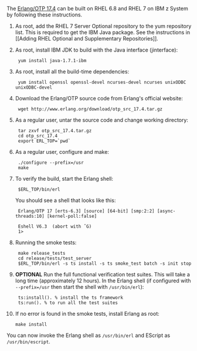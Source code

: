 The [Erlang/OTP 17.4](http://www.erlang.org/download_release/27) can be built on RHEL 6.8 and RHEL 7 on IBM z System by following these instructions.

1. As root, add the RHEL 7 Server Optional repository to the yum repository list. This is required to get the IBM Java package. See the instructions in [[Adding RHEL Optional and Supplementary Repositories]].

2. As root, install IBM JDK to build with the Java interface (jinterface):

        yum install java-1.7.1-ibm

3. As root, install all the build-time dependencies:

        yum install openssl openssl-devel ncurses-devel ncurses unixODBC unixODBC-devel

4. Download the Erlang/OTP source code from Erlang's official website:

        wget http://www.erlang.org/download/otp_src_17.4.tar.gz

5. As a regular user, untar the source code and change working directory:

        tar zxvf otp_src_17.4.tar.gz
        cd otp_src_17.4
        export ERL_TOP=`pwd`

6. As a regular user, configure and make:

        ./configure --prefix=/usr
        make

7. To verify the build, start the Erlang shell:

        $ERL_TOP/bin/erl

   You should see a shell that looks like this:

        Erlang/OTP 17 [erts-6.3] [source] [64-bit] [smp:2:2] [async-threads:10] [kernel-poll:false]
        
        Eshell V6.3  (abort with ˆG)
        1>

8. Running the smoke tests:

        make release_tests
        cd release/tests/test_server
        $ERL_TOP/bin/erl -s ts install -s ts smoke_test batch -s init stop

9. **OPTIONAL** Run the full functional verification test suites. This will take a long time (approximately 12 hours). In the Erlang shell (if configured with `--prefix=/usr` then start the shell with `/usr/bin/erl`):

        ts:install(). % install the ts framework
        ts:run(). % to run all the test suites

10. If no error is found in the smoke tests, install Erlang as root:

        make install

   You can now invoke the Erlang shell as `/usr/bin/erl` and EScript as `/usr/bin/escript`.